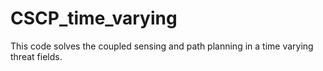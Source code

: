 # CSCP_time_varying
This code solves the coupled sensing and path planning in a time varying threat fields.

